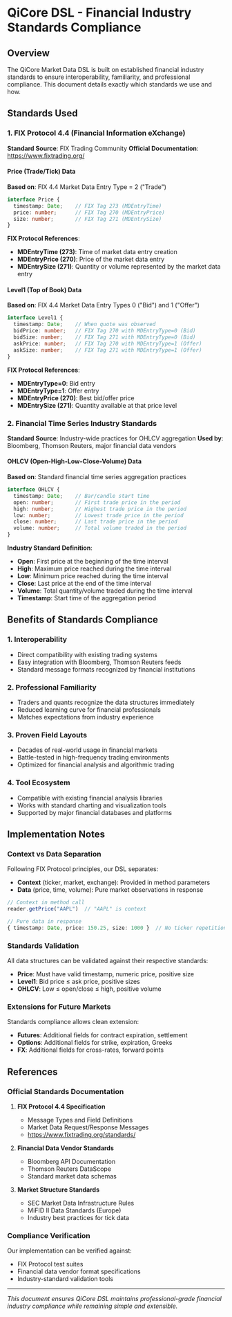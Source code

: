 # QiCore DSL - Financial Industry Standards Compliance

## Overview

The QiCore Market Data DSL is built on established financial industry standards to ensure interoperability, familiarity, and professional compliance. This document details exactly which standards we use and how.

## Standards Used

### 1. FIX Protocol 4.4 (Financial Information eXchange)

**Standard Source**: FIX Trading Community
**Official Documentation**: https://www.fixtrading.org/

#### Price (Trade/Tick) Data
**Based on**: FIX 4.4 Market Data Entry Type = 2 ("Trade")

```typescript
interface Price {
  timestamp: Date;    // FIX Tag 273 (MDEntryTime)
  price: number;      // FIX Tag 270 (MDEntryPrice) 
  size: number;       // FIX Tag 271 (MDEntrySize)
}
```

**FIX Protocol References**:
- **MDEntryTime (273)**: Time of market data entry creation
- **MDEntryPrice (270)**: Price of the market data entry
- **MDEntrySize (271)**: Quantity or volume represented by the market data entry

#### Level1 (Top of Book) Data
**Based on**: FIX 4.4 Market Data Entry Types 0 ("Bid") and 1 ("Offer")

```typescript
interface Level1 {
  timestamp: Date;    // When quote was observed
  bidPrice: number;   // FIX Tag 270 with MDEntryType=0 (Bid)
  bidSize: number;    // FIX Tag 271 with MDEntryType=0 (Bid)
  askPrice: number;   // FIX Tag 270 with MDEntryType=1 (Offer)
  askSize: number;    // FIX Tag 271 with MDEntryType=1 (Offer)
}
```

**FIX Protocol References**:
- **MDEntryType=0**: Bid entry
- **MDEntryType=1**: Offer entry
- **MDEntryPrice (270)**: Best bid/offer price
- **MDEntrySize (271)**: Quantity available at that price level

### 2. Financial Time Series Industry Standards

**Standard Source**: Industry-wide practices for OHLCV aggregation
**Used by**: Bloomberg, Thomson Reuters, major financial data vendors

#### OHLCV (Open-High-Low-Close-Volume) Data
**Based on**: Standard financial time series aggregation practices

```typescript
interface OHLCV {
  timestamp: Date;    // Bar/candle start time
  open: number;       // First trade price in the period
  high: number;       // Highest trade price in the period
  low: number;        // Lowest trade price in the period
  close: number;      // Last trade price in the period
  volume: number;     // Total volume traded in the period
}
```

**Industry Standard Definition**:
- **Open**: First price at the beginning of the time interval
- **High**: Maximum price reached during the time interval
- **Low**: Minimum price reached during the time interval
- **Close**: Last price at the end of the time interval
- **Volume**: Total quantity/volume traded during the time interval
- **Timestamp**: Start time of the aggregation period

## Benefits of Standards Compliance

### 1. **Interoperability**
- Direct compatibility with existing trading systems
- Easy integration with Bloomberg, Thomson Reuters feeds
- Standard message formats recognized by financial institutions

### 2. **Professional Familiarity**
- Traders and quants recognize the data structures immediately
- Reduced learning curve for financial professionals
- Matches expectations from industry experience

### 3. **Proven Field Layouts**
- Decades of real-world usage in financial markets
- Battle-tested in high-frequency trading environments
- Optimized for financial analysis and algorithmic trading

### 4. **Tool Ecosystem**
- Compatible with existing financial analysis libraries
- Works with standard charting and visualization tools
- Supported by major financial databases and platforms

## Implementation Notes

### Context vs Data Separation
Following FIX Protocol principles, our DSL separates:
- **Context** (ticker, market, exchange): Provided in method parameters
- **Data** (price, time, volume): Pure market observations in response

```typescript
// Context in method call
reader.getPrice("AAPL")  // "AAPL" is context

// Pure data in response
{ timestamp: Date, price: 150.25, size: 1000 }  // No ticker repetition
```

### Standards Validation
All data structures can be validated against their respective standards:
- **Price**: Must have valid timestamp, numeric price, positive size
- **Level1**: Bid price ≤ ask price, positive sizes
- **OHLCV**: Low ≤ open/close ≤ high, positive volume

### Extensions for Future Markets
Standards compliance allows clean extension:
- **Futures**: Additional fields for contract expiration, settlement
- **Options**: Additional fields for strike, expiration, Greeks
- **FX**: Additional fields for cross-rates, forward points

## References

### Official Standards Documentation
1. **FIX Protocol 4.4 Specification**
   - Message Types and Field Definitions
   - Market Data Request/Response Messages
   - https://www.fixtrading.org/standards/

2. **Financial Data Vendor Standards**
   - Bloomberg API Documentation
   - Thomson Reuters DataScope
   - Standard market data schemas

3. **Market Structure Standards**
   - SEC Market Data Infrastructure Rules
   - MiFID II Data Standards (Europe)
   - Industry best practices for tick data

### Compliance Verification
Our implementation can be verified against:
- FIX Protocol test suites
- Financial data vendor format specifications
- Industry-standard validation tools

---

*This document ensures QiCore DSL maintains professional-grade financial industry compliance while remaining simple and extensible.*